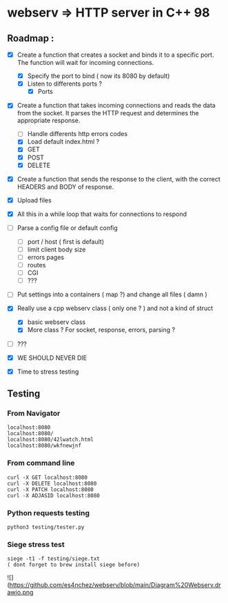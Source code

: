# webserv => HTTP server in C++ 98

## Roadmap :

* [x] Create a function that creates a socket and binds it to a specific port. The function will wait for incoming connections.
    * [x] Specify the port to bind ( now its 8080 by default)
    * [x] Listen to differents ports ?
        * [x] Ports

* [x] Create a function that takes incoming connections and reads the data from the socket. It parses the HTTP request and determines the appropriate response.
    * [ ] Handle differents http errors codes
    * [x] Load default index.html ?
    * [x] GET
    * [x] POST
    * [x] DELETE

* [x] Create a function that sends the response to the client, with the correct HEADERS and BODY of response.

* [x] Upload files

* [x] All this in a while loop that waits for connections to respond

* [ ] Parse a config file or default config
    * [ ] port / host ( first is default)
    * [ ] limit client body size
    * [ ] errors pages
    * [ ] routes
    * [ ] CGI
    * [ ] ???

* [ ] Put settings into a containers ( map ?) and change all files ( damn )

* [x] Really use a cpp webserv class ( only one ? ) and not a kind of struct
    * [x] basic webserv class
    * [x] More class ? For socket, response, errors, parsing ?

* [ ] ???

* [x] WE SHOULD NEVER DIE

* [x] Time to stress testing

## Testing

### From Navigator
    localhost:8080
    localhost:8080/
    localhost:8080/42lwatch.html
    localhost:8080/wkfnewjnf

### From command line
    curl -X GET localhost:8080
    curl -X DELETE localhost:8080
    curl -X PATCH localhost:8080
    curl -X ADJASID localhost:8080

### Python requests testing
    python3 testing/tester.py

### Siege stress test
    siege -t1 -f testing/siege.txt
    ( dont forget to brew install siege before)
   
   
   
![](https://github.com/es4nchez/webserv/blob/main/Diagram%20Webserv.drawio.png